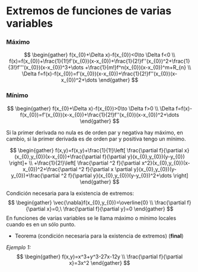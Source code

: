 # Extremos de funciones de varias variables
### Máximo
$$
\begin{gather}
f(x_{0}+\Delta x)-f(x_{0})<0\to \Delta f<0 \\
f(x)=f(x_{0})+\frac{1}{1!}f'(x_{0})(x-x_{0})+\frac{1}{2!}f''(x_{0})^2+\frac{1}{3!}f'''(x_{0})(x-x_{0})^3+\dots +\frac{1}{m!}f^n(x_{0})(x-x_{0})^m+R_{n} \\
\Delta f=f(x)-f(x_{0})=f'(x_{0})(x-x_{0})+\frac{1}{2!}f''(x_{0})(x-x_{0})^2+\dots
\end{gather}
$$
### Mínimo
$$
\begin{gather}
f(x_{0}+\Delta x)-f(x_{0})>0\to \Delta f>0 \\
\Delta f=f(x)-f(x_{0})=f'(x_{0})(x-x_{0})+\frac{1}{2!}f''(x_{0})(x-x_{0})^2+\dots
\end{gather}
$$

Si la primer derivada no nula es de orden par y negativa hay máximo, en cambio, si la primer derivada es de orden par y positiva tengo un mínimo. 

$$
\begin{gather}
f(x,y)=f(x,y)+\frac{1}{1!}\left[ \frac{\partial f}{\partial x}(x_{0},y_{0})(x-x_{0})+\frac{\partial f}{\partial y}(x_{0},y_{0})(y-y_{0}) \right]+ \\
+\frac{1}{2!}\left[ \frac{\partial ^2 f}{\partial x^2}(x_{0},y_{0})(x-x_{0})^2+\frac{\partial ^2 f}{\partial x \partial y}(x_{0},y_{0})(y-y_{0})+\frac{\partial ^2 f}{\partial y}(x_{0},y_{0})(y-y_{0})^2+\dots \right]
\end{gather}
$$

Condición necesaria para la existencia de extremos:
$$
\begin{gather}
\vec{\nabla}f(x_{0},y_{0})=\overline{0} \\
\frac{\partial f}{\partial x}=0,\ \frac{\partial f}{\partial y}=0
\end{gather}
$$
En funciones de varias variables se le llama máximo o mínimo locales cuando es en un sólo punto.

- Teorema (condición necesaria para la existencia de extremos) (**final**)

*Ejemplo 1:*
$$
\begin{gather}
f(x,y)=x^3+y^3-27x-12y \\
\frac{\partial f}{\partial x}=3x^2
\end{gather}
$$